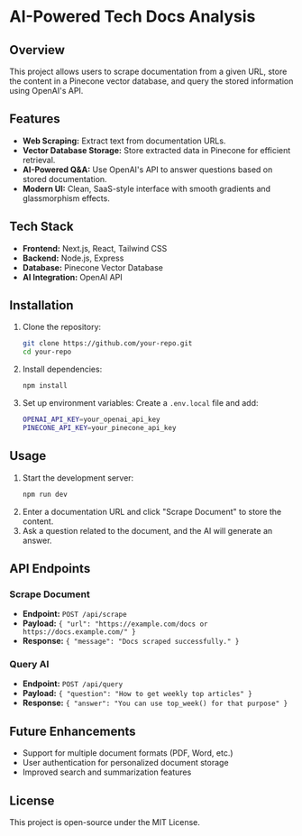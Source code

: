 # AI-Powered Tech Docs Analysis

## Overview
This project allows users to scrape documentation from a given URL, store the content in a Pinecone vector database, and query the stored information using OpenAI's API.

## Features
- **Web Scraping:** Extract text from documentation URLs.
- **Vector Database Storage:** Store extracted data in Pinecone for efficient retrieval.
- **AI-Powered Q&A:** Use OpenAI's API to answer questions based on stored documentation.
- **Modern UI:** Clean, SaaS-style interface with smooth gradients and glassmorphism effects.

## Tech Stack
- **Frontend:** Next.js, React, Tailwind CSS
- **Backend:** Node.js, Express
- **Database:** Pinecone Vector Database
- **AI Integration:** OpenAI API

## Installation
1. Clone the repository:
   ```sh
   git clone https://github.com/your-repo.git
   cd your-repo
   ```
2. Install dependencies:
   ```sh
   npm install
   ```
3. Set up environment variables:
   Create a `.env.local` file and add:
   ```sh
   OPENAI_API_KEY=your_openai_api_key
   PINECONE_API_KEY=your_pinecone_api_key
   ```

## Usage
1. Start the development server:
   ```sh
   npm run dev
   ```
2. Enter a documentation URL and click "Scrape Document" to store the content.
3. Ask a question related to the document, and the AI will generate an answer.

## API Endpoints
### Scrape Document
- **Endpoint:** `POST /api/scrape`
- **Payload:** `{ "url": "https://example.com/docs or https://docs.example.com/" }`
- **Response:** `{ "message": "Docs scraped successfully." }`

### Query AI
- **Endpoint:** `POST /api/query`
- **Payload:** `{ "question": "How to get weekly top articles" }`
- **Response:** `{ "answer": "You can use top_week() for that purpose" }`

## Future Enhancements
- Support for multiple document formats (PDF, Word, etc.)
- User authentication for personalized document storage
- Improved search and summarization features

## License
This project is open-source under the MIT License.

